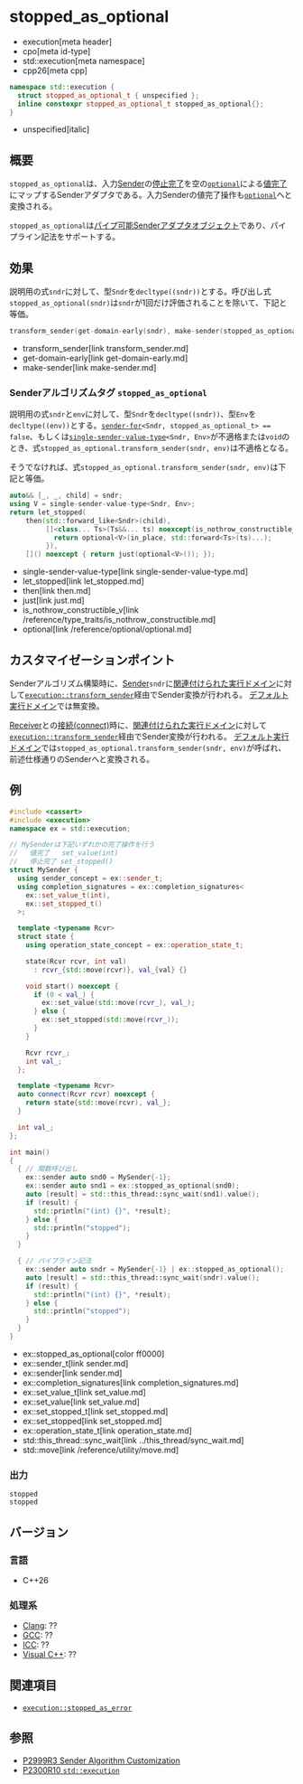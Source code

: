 # stopped_as_optional
* execution[meta header]
* cpo[meta id-type]
* std::execution[meta namespace]
* cpp26[meta cpp]

```cpp
namespace std::execution {
  struct stopped_as_optional_t { unspecified };
  inline constexpr stopped_as_optional_t stopped_as_optional{};
}
```
* unspecified[italic]

## 概要
`stopped_as_optional`は、入力[Sender](sender.md)の[停止完了](set_stopped.md)を空の[`optional`](/reference/optional/optional.md)による[値完了](set_value.md)にマップするSenderアダプタである。入力Senderの値完了操作も[`optional`](/reference/optional/optional.md)へと変換される。

`stopped_as_optional`は[パイプ可能Senderアダプタオブジェクト](sender_adaptor_closure.md)であり、パイプライン記法をサポートする。


## 効果
説明用の式`sndr`に対して、型`Sndr`を`decltype((sndr))`とする。呼び出し式`stopped_as_optional(sndr)`は`sndr`が1回だけ評価されることを除いて、下記と等価。

```cpp
transform_sender(get-domain-early(sndr), make-sender(stopped_as_optional, {}, sndr))
```
* transform_sender[link transform_sender.md]
* get-domain-early[link get-domain-early.md]
* make-sender[link make-sender.md]


### Senderアルゴリズムタグ `stopped_as_optional`
説明用の式`sndr`と`env`に対して、型`Sndr`を`decltype((sndr))`、型`Env`を`decltype((env))`とする。[`sender-for`](sender-for.md)`<Sndr, stopped_as_optional_t> == false`、もしくは[`single-sender-value-type`](single-sender-value-type.md)`<Sndr, Env>`が不適格または`void`のとき、式`stopped_as_optional.transform_sender(sndr, env)`は不適格となる。

そうでなければ、式`stopped_as_optional.transform_sender(sndr, env)`は下記と等価。

```cpp
auto&& [_, _, child] = sndr;
using V = single-sender-value-type<Sndr, Env>;
return let_stopped(
    then(std::forward_like<Sndr>(child),
         []<class... Ts>(Ts&&... ts) noexcept(is_nothrow_constructible_v<V, Ts...>) {
           return optional<V>(in_place, std::forward<Ts>(ts)...);
         }),
    []() noexcept { return just(optional<V>()); });
```
* single-sender-value-type[link single-sender-value-type.md]
* let_stopped[link let_stopped.md]
* then[link then.md]
* just[link just.md]
* is_nothrow_constructible_v[link /reference/type_traits/is_nothrow_constructible.md]
* optional[link /reference/optional/optional.md]


## カスタマイゼーションポイント
Senderアルゴリズム構築時に、[Sender](sender.md)`sndr`に[関連付けられた実行ドメイン](get-domain-early.md)に対して[`execution::transform_sender`](transform_sender.md)経由でSender変換が行われる。
[デフォルト実行ドメイン](default_domain.md)では無変換。

[Receiver](receiver.md)との[接続(connect)](connect.md)時に、[関連付けられた実行ドメイン](get-domain-late.md)に対して[`execution::transform_sender`](transform_sender.md)経由でSender変換が行われる。
[デフォルト実行ドメイン](default_domain.md)では`stopped_as_optional.transform_sender(sndr, env)`が呼ばれ、前述仕様通りのSenderへと変換される。


## 例
```cpp example
#include <cassert>
#include <execution>
namespace ex = std::execution;

// MySenderは下記いずれかの完了操作を行う
//   値完了   set_value(int)
//   停止完了 set_stopped()
struct MySender {
  using sender_concept = ex::sender_t;
  using completion_signatures = ex::completion_signatures<
    ex::set_value_t(int),
    ex::set_stopped_t()
  >;

  template <typename Rcvr>
  struct state {
    using operation_state_concept = ex::operation_state_t;

    state(Rcvr rcvr, int val)
      : rcvr_{std::move(rcvr)}, val_{val} {}

    void start() noexcept {
      if (0 < val_) {
        ex::set_value(std::move(rcvr_), val_);
      } else {
        ex::set_stopped(std::move(rcvr_));
      }
    }

    Rcvr rcvr_;
    int val_;
  };

  template <typename Rcvr>
  auto connect(Rcvr rcvr) noexcept {
    return state{std::move(rcvr), val_};
  }

  int val_;
};

int main()
{
  { // 関数呼び出し
    ex::sender auto snd0 = MySender{-1};
    ex::sender auto snd1 = ex::stopped_as_optional(snd0);
    auto [result] = std::this_thread::sync_wait(snd1).value();
    if (result) {
      std::println("(int) {}", *result);
    } else {
      std::println("stopped");
    }
  }

  { // パイプライン記法
    ex::sender auto sndr = MySender{-1} | ex::stopped_as_optional();
    auto [result] = std::this_thread::sync_wait(sndr).value();
    if (result) {
      std::println("(int) {}", *result);
    } else {
      std::println("stopped");
    }
  }
}
```
* ex::stopped_as_optional[color ff0000]
* ex::sender_t[link sender.md]
* ex::sender[link sender.md]
* ex::completion_signatures[link completion_signatures.md]
* ex::set_value_t[link set_value.md]
* ex::set_value[link set_value.md]
* ex::set_stopped_t[link set_stopped.md]
* ex::set_stopped[link set_stopped.md]
* ex::operation_state_t[link operation_state.md]
* std::this_thread::sync_wait[link ../this_thread/sync_wait.md]
* std::move[link /reference/utility/move.md]

### 出力
```
stopped
stopped
```


## バージョン
### 言語
- C++26

### 処理系
- [Clang](/implementation.md#clang): ??
- [GCC](/implementation.md#gcc): ??
- [ICC](/implementation.md#icc): ??
- [Visual C++](/implementation.md#visual_cpp): ??


## 関連項目
- [`execution::stopped_as_error`](stopped_as_error.md)


## 参照
- [P2999R3 Sender Algorithm Customization](https://www.open-std.org/jtc1/sc22/wg21/docs/papers/2023/p2999r3.html)
- [P2300R10 `std::execution`](https://www.open-std.org/jtc1/sc22/wg21/docs/papers/2024/p2300r10.html)
